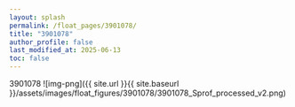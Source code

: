```yaml
---
layout: splash
permalink: /float_pages/3901078/
title: "3901078"
author_profile: false
last_modified_at: 2025-06-13
toc: false
---
```

 
3901078
![img-png]({{ site.url }}{{ site.baseurl }}/assets/images/float_figures/3901078/3901078_Sprof_processed_v2.png)